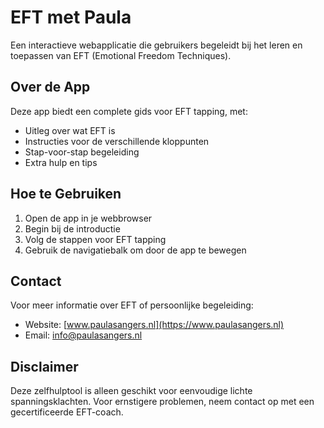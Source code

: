 # EFT met Paula

Een interactieve webapplicatie die gebruikers begeleidt bij het leren en toepassen van EFT (Emotional Freedom Techniques).

## Over de App

Deze app biedt een complete gids voor EFT tapping, met:
- Uitleg over wat EFT is
- Instructies voor de verschillende kloppunten
- Stap-voor-stap begeleiding
- Extra hulp en tips

## Hoe te Gebruiken

1. Open de app in je webbrowser
2. Begin bij de introductie
3. Volg de stappen voor EFT tapping
4. Gebruik de navigatiebalk om door de app te bewegen

## Contact

Voor meer informatie over EFT of persoonlijke begeleiding:
- Website: [www.paulasangers.nl](https://www.paulasangers.nl)
- Email: [info@paulasangers.nl](mailto:info@paulasangers.nl)

## Disclaimer

Deze zelfhulptool is alleen geschikt voor eenvoudige lichte spanningsklachten. Voor ernstigere problemen, neem contact op met een gecertificeerde EFT-coach. 
